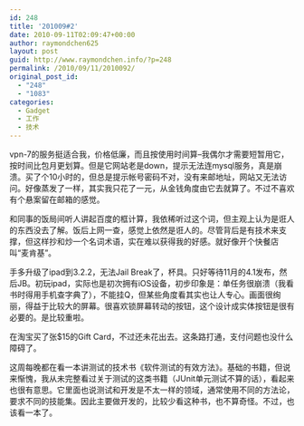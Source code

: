 ```yaml
---
id: 248
title: '201009#2'
date: 2010-09-11T02:09:47+00:00
author: raymondchen625
layout: post
guid: http://www.raymondchen.info/?p=248
permalink: /2010/09/11/2010092/
original_post_id:
  - "248"
  - "1083"
categories:
  - Gadget
  - 工作
  - 技术
---
```

vpn-7的服务挺适合我，价格低廉，而且按使用时间算&#8211;我偶尔才需要短暂用它，按时间比包月更划算。但是它网站老是down，提示无法连mysql服务，真是崩溃。买了个10小时的，但总是提示帐号密码不对，没有来邮地址，网站又无法访问。好像蒸发了一样，其实我只花了一元，从金钱角度由它去就算了。不过不喜欢有个悬案留在邮箱的感觉。

和同事的饭局间听人讲起百度的框计算，我依稀听过这个词，但主观上认为是诳人的东西没去了解。饭后上网一查，感觉上依然是诳人的。尽管背后是有技术来支撑，但这样抄和炒一个名词术语，实在难以获得我的好感。就好像开个快餐店叫“麦肯基”。

手多升级了ipad到3.2.2，无法Jail Break了，杯具。只好等待11月的4.1发布，然后JB。初玩ipad，实际也是初次拥有iOS设备，初步印象是：单任务很崩溃（我看书时得用手机查字典了），不能挂Q，但某些角度看其实也让人专心。画面很绚丽，得益于比较大的屏幕。很喜欢锁屏幕转动的按钮，这个设计成实体按钮是很有必要的。是比较重啦。

在淘宝买了张$15的Gift Card，不过还未花出去。这条路打通，支付问题也没什么障碍了。

这周每晚都在看一本讲测试的技术书《软件测试的有效方法》。基础的书籍，但说来惭愧，我从未完整看过关于测试的这类书籍（JUnit单元测试不算的话），看起来也很有意思。它里面也说测试和开发是不太一样的领域，通常使用不同的方法论，要求不同的技能集。因此主要做开发的，比较少看这种书，也不算奇怪。不过，也该看一本了。